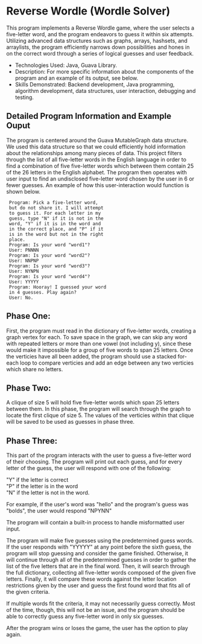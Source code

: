 # Reverse Wordle (Wordle Solver)

This program implements a Reverse Wordle game, where the user selects a five-letter word, and the program endeavors to guess it within six attempts. Utilizing advanced data structures such as graphs, arrays, hashsets, and arraylists, the program efficiently narrows down possibilities and hones in on the correct word through a series of logical guesses and user feedback.

- Technologies Used: Java, Guava Library.
- Description: For more specific information about the components of the program and an example of its output, see below.
- Skills Demonstrated: Backend development, Java programming, algorithm development, data structures, user interaction, debugging and testing.

## Detailed Program Information and Example Ouput
The program is centered around the Guava MutableGraph data structure. We used this data structure so that we could efficiently hold information about the relationships among many pieces of data. This project filters through the list of all five-letter 
words in the English language in order to find a 
combination of five five-letter words which between them
contain 25 of the 26 letters in the English alphabet. 
The program then operates with user input to find an 
undisclosed five-letter word chosen by the user in 6 or 
fewer guesses. An example of how this user-interaction 
would function is shown below.

     Program: Pick a five-letter word, 
     but do not share it. I will attempt 
     to guess it. For each letter in my 
     guess, type "N" if it is not in the
     word, "Y" if it is in the word and 
     in the correct place, and "P" if it
     is in the word but not in the right
     place.
     Program: Is your word "word1"?
     User: PNNNN
     Program: Is your word "word2"?
     User: NNPNP
     Program: Is your word "word3"?
     User: NYNPN
     Program: Is your word "word4"?
     User: YYYYY
     Program: Hooray! I guessed your word 
     in 4 guesses. Play again?
     User: No.
     

## Phase One:
First, the program must read in the dictionary of 
five-letter words, creating a graph vertex for each. 
To save space in the graph, we can skip any word with 
repeated letters or more than one vowel (not including
y), since these would make it impossible for a group
of five words to span 25 letters. Once the verticies 
have all been added, the program should use a stacked 
for-each loop to compare verticies and add an edge 
between any two verticies which share no letters. 

## Phase Two:
A clique of size 5 will hold five five-letter words 
which span 25 letters between them. In this phase, the 
program will search through the graph to locate the 
first clique of size 5. The values of the verticies 
within that clique will be saved to be used as guesses
in phase three.

## Phase Three:
This part of the program interacts with the user to guess
a five-letter word of their choosing. The program will 
print out each guess, and for every letter of the guess,
the user will respond with one of the following:

"Y" if the letter is correct \
"P" if the letter is in the word \
"N" if the letter is not in the word.

For example, if the user's word was "hello" and the 
program's guess was "bolds", the user would respond 
"NPYNN"

The program will contain a built-in process to handle 
misformatted user input. 

The program will make five guesses using the 
predetermined guess words. If the user responds with 
"YYYYY" at any point before the sixth guess, the program
will stop guessing and consider the game finished. 
Otherwise, it will continue through all of the 
predetermined guesses in order to gather the list of the
five letters that are in the final word. Then, it will 
search through the full dictionary, collecting all 
five-letter words composed of the given five letters. 
Finally, it will compare these words against the letter
location restrictions given by the user and guess the first
found word that fits all of the given criteria. 

If multiple words fit the criteria, it may not necessarily
guess correctly. Most of the time, though, this will not be
an issue, and the program should be able to correctly guess
any five-letter word in only six guesses. 

After the program wins or loses the game, the user has the option
to play again.
